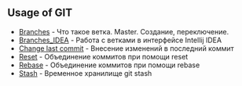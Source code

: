 ## Usage of GIT

+ [Branches](BRANCHES.md) - Что такое ветка. Master. Создание, переключение.
+ [Branches_IDEA](BRANCHES_IDEA.md) - Работа с ветками в интерфейсе Intellij IDEA
+ [Change last commit](CHANGE_LAST_COMMIT.md) - Внеcение изменений в последний коммит
+ [Reset](RESET.md) - Объединение коммитов при помощи reset
+ [Rebase](REBASE.md) - Объединение коммитов при помощи rebase
+ [Stash](STASH.md) - Временное хранилище git stash 